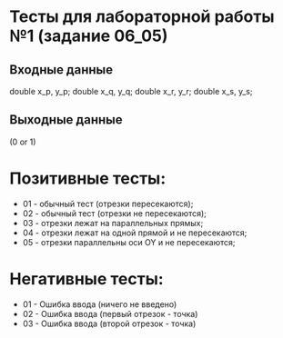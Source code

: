 # Тесты для лабораторной работы №1 (задание 06_05)

## Входные данные
double x_p, y_p;
double x_q, y_q;
double x_r, y_r;
double x_s, y_s;

## Выходные данные
(0 or 1)

# Позитивные тесты: 
- 01 - обычный тест (отрезки пересекаются);
- 02 - обычный тест (отрезки не пересекаются);
- 03 - отрезки лежат на параллельных прямых;
- 04 - отрезки лежат на одной прямой и не пересекаются;
- 05 - отрезки параллельны оси OY и не пересекаются;

# Негативные тесты:
- 01 - Ошибка ввода (ничего не введено)
- 02 - Ошибка ввода (первый отрезок - точка)
- 03 - Ошибка ввода (второй отрезок - точка)
